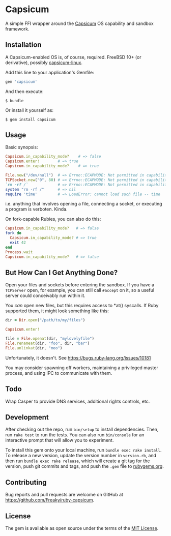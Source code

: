 # Capsicum

A simple FFI wrapper around the [Capsicum](https://wiki.freebsd.org/Capsicum)
OS capability and sandbox framework.


## Installation

A Capsicum-enabled OS is, of course, required.  FreeBSD 10+ (or derivative),
possibly [capsicum-linux](http://capsicum-linux.org/).

Add this line to your application's Gemfile:

```ruby
gem 'capsicum'
```

And then execute:

    $ bundle

Or install it yourself as:

    $ gem install capsicum


## Usage

Basic synopsis:

```ruby
Capsicum.in_capability_mode?    # => false
Capsicum.enter!        # => true
Capsicum.in_capability_mode?    # => true

File.new("/dev/null")  # => Errno::ECAPMODE: Not permitted in capability mode @ rb_sysopen - /dev/null
TCPSocket.new("0", 80) # => Errno::ECAPMODE: Not permitted in capability mode - connect(2) for "0" port 80
`rm -rf /`             # => Errno::ECAPMODE: Not permitted in capability mode - rm
system "rm -rf /"      # => nil
require 'time'         # => LoadError: cannot load such file -- time
```

i.e. anything that involves opening a file, connecting a socket, or executing a
program is verboten.  Kinda.

On fork-capable Rubies, you can also do this:

```ruby
Capsicum.in_capability_mode?   # => false
fork do
  Capsicum.in_capability_mode? # => true
  exit 42
end
Process.wait
Capsicum.in_capability_mode?   # => false

```

## But How Can I Get Anything Done?

Open your files and sockets before entering the sandbox.  If you have a
`TCPServer` open, for example, you can still call `#accept` on it, so a useful
server could conceivably run within it.

You *can* open new files, but this requires access to *at() syscalls.  If Ruby
supported them, it might look something like this:

```ruby
dir = Dir.open("/path/to/my/files")

Capsicum.enter!

file = File.openat(dir, "mylovelyfile")
File.renameat(dir, "foo", dir, "bar")
File.unlinkat(dir, "moo")
```

Unfortunately, it doesn't.  See https://bugs.ruby-lang.org/issues/10181

You may consider spawning off workers, maintaining a privileged master process,
and using IPC to communicate with them.

## Todo

Wrap Casper to provide DNS services, additional rights controls, etc.


## Development

After checking out the repo, run `bin/setup` to install dependencies. Then, run
`rake test` to run the tests. You can also run `bin/console` for an interactive
prompt that will allow you to experiment.

To install this gem onto your local machine, run `bundle exec rake install`. To
release a new version, update the version number in `version.rb`, and then run
`bundle exec rake release`, which will create a git tag for the version, push
git commits and tags, and push the `.gem` file to [rubygems.org](https://rubygems.org).


## Contributing

Bug reports and pull requests are welcome on GitHub at https://github.com/Freaky/ruby-capsicum.


## License

The gem is available as open source under the terms of the [MIT License](http://opensource.org/licenses/MIT).

